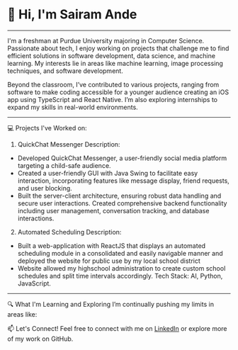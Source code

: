# 👋 Hi, I'm Sairam Ande
________________________________________________________________________________________________________________________________________________________________________________________

I'm a freshman at Purdue University majoring in Computer Science. Passionate about tech, I enjoy working on projects that challenge me to find efficient solutions in software development, data science, and machine learning. My interests lie in areas like machine learning, image processing techniques, and software development.

Beyond the classroom, I’ve contributed to various projects, ranging from software to make coding accessible for a younger audience creating an iOS app using TypeScript and React Native. I’m also exploring internships to expand my skills in real-world environments.

________________________________________________________________________________________________________________________________________________________________________________________

💻 Projects I've Worked on:

1. QuickChat Messenger
Description:
- Developed QuickChat Messenger, a user-friendly social media platform targeting a child-safe audience.
- Created a user-friendly GUI with Java Swing to facilitate easy interaction, incorporating features like message display, friend requests, and user blocking.
- Built the server-client architecture, ensuring robust data handling and secure user interactions.
Created comprehensive backend functionality including user management, conversation tracking, and database interactions.

2. Automated Scheduling
Description:
- Built a web-application with ReactJS that displays an automated scheduling module in a consolidated and easily navigable manner and deployed the website for public use by my local school district 
- Website allowed my highschool administration to create custom school schedules and split time intervals accordingly. 
Tech Stack: AI, Python, JavaScript.

________________________________________________________________________________________________________________________________________________________________________________________


🔍 What I'm Learning and Exploring
I’m continually pushing my limits in areas like:

📫 Let's Connect!
Feel free to connect with me on [LinkedIn](www.linkedin.com/in/sairam-ande) or explore more of my work on GitHub.
